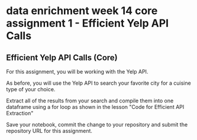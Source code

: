 # data enrichment week 14 core assignment 1 - Efficient Yelp API Calls
 
## Efficient Yelp API Calls (Core)

For this assignment, you will be working with the Yelp API.

As before, you will use the Yelp API to search your favorite city for a cuisine type of your choice.

Extract all of the results from your search and compile them into one dataframe using a for loop as shown in the lesson "Code for Efficient API Extraction"

Save your notebook, commit the change to your repository and submit the repository URL for this assignment.